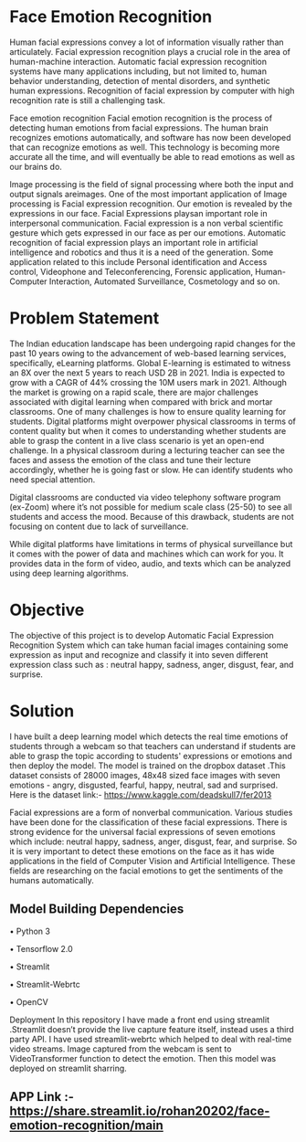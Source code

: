 # Face Emotion Recognition 




Human facial expressions convey a lot of information visually rather than articulately. Facial expression recognition plays a crucial role in the area of human-machine interaction. Automatic facial expression recognition systems have many applications including, but not limited to, human behavior understanding, detection of mental disorders, and synthetic human expressions. Recognition of facial expression by computer with high recognition rate is still a challenging task.



Face emotion recognition Facial emotion recognition is the process of detecting human emotions from facial expressions. The human brain recognizes emotions automatically, and software has now been developed that can recognize emotions as well. This technology is becoming more accurate all the time, and will eventually be able to read emotions as well as our brains do.



Image processing is the field of signal processing where both the input and output signals areimages. One of the most important application of Image processing is Facial expression recognition. Our emotion is revealed by the expressions in our face. Facial Expressions playsan important role in interpersonal communication. Facial expression is a non verbal scientific gesture which gets expressed in our face as per our emotions. Automatic recognition of facial expression plays an important role in artificial intelligence and robotics and thus it is a need of the generation. Some application related to this include Personal identification and Access control, Videophone and Teleconferencing, Forensic application, Human-Computer Interaction, Automated Surveillance, Cosmetology and so on. 



# Problem Statement



The Indian education landscape has been undergoing rapid changes for the past 10 years owing to the advancement of web-based learning services, specifically, eLearning platforms. Global E-learning is estimated to witness an 8X over the next 5 years to reach USD 2B in 2021. India is expected to grow with a CAGR of 44% crossing the 10M users mark in 2021. Although the market is growing on a rapid scale, there are major challenges associated with digital learning when compared with brick and mortar classrooms. One of many challenges is how to ensure quality learning for students. Digital platforms might overpower physical classrooms in terms of content quality but when it comes to understanding whether students are able to grasp the content in a live class scenario is yet an open-end challenge. In a physical classroom during a lecturing teacher can see the faces and assess the emotion of the class and tune their lecture accordingly, whether he is going fast or slow. He can identify students who need special attention.



Digital classrooms are conducted via video telephony software program (ex-Zoom) where it’s not possible for medium scale class (25-50) to see all students and access the mood. Because of this drawback, students are not focusing on content due to lack of surveillance.



While digital platforms have limitations in terms of physical surveillance but it comes with the power of data and machines which can work for you. It provides data in the form of video, audio, and texts which can be analyzed using deep learning algorithms.



# Objective



The objective of this project is to develop Automatic Facial Expression Recognition System which can take human facial images containing some expression as input and recognize and classify it into seven different expression class such as : neutral happy, sadness, anger, disgust, fear, and surprise.



# Solution



I have built a deep learning model which detects the real time emotions of students through a webcam so that teachers can understand if students are able to grasp the topic according to students' expressions or emotions and then deploy the model. The model is trained on the dropbox dataset .This dataset consists of 28000 images, 48x48 sized face images with seven emotions - angry, disgusted, fearful, happy, neutral, sad and surprised. Here is the dataset link:- https://www.kaggle.com/deadskull7/fer2013



Facial expressions are a form of nonverbal communication. Various studies have been done for the classification of these facial expressions. There is strong evidence for the universal facial expressions of seven emotions which include: neutral happy, sadness, anger, disgust, fear, and surprise. So it is very important to detect these emotions on the face as it has wide applications in the field of Computer Vision and Artificial Intelligence. These fields are researching on the facial emotions to get the sentiments of the humans automatically.



## Model Building Dependencies 



• Python 3



• Tensorflow 2.0



• Streamlit



• Streamlit-Webrtc



• OpenCV



Deployment In this repository I have made a front end using streamlit .Streamlit doesn’t provide the live capture feature itself, instead uses a third party API. I have used streamlit-webrtc which helped to deal with real-time video streams. Image captured from the webcam is sent to VideoTransformer function to detect the emotion. Then this model was deployed on streamlit sharring. 



## APP Link :- https://share.streamlit.io/rohan20202/face-emotion-recognition/main 
